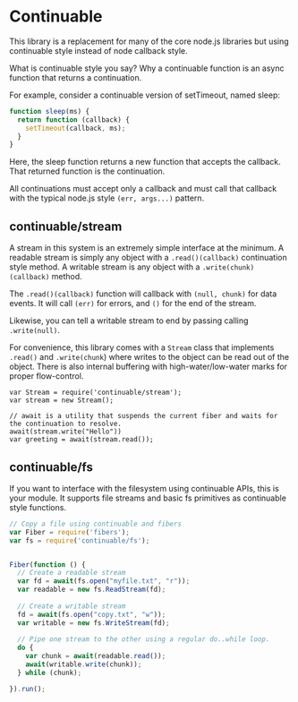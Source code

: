 # Continuable

This library is a replacement for many of the core node.js libraries but using continuable style instead of node callback style.

What is continuable style you say?  Why a continuable function is an async function that returns a continuation.

For example, consider a continuable version of setTimeout, named sleep:

```js
function sleep(ms) {
  return function (callback) {
    setTimeout(callback, ms);
  }
}
```

Here, the sleep function returns a new function that accepts the callback.  That returned function is the continuation.

All continuations must accept only a callback and must call that callback with the typical node.js style `(err, args...)` pattern.

## continuable/stream

A stream in this system is an extremely simple interface at the minimum.  A readable stream is simply any object with a `.read()(callback)` continuation style method.  A writable stream is any object with a `.write(chunk)(callback)` method.

The `.read()(callback)` function will callback with `(null, chunk)` for data events.  It will call `(err)` for errors, and `()` for the end of the stream.

Likewise, you can tell a writable stream to end by passing calling `.write(null)`.

For convenience, this library comes with a `Stream` class that implements `.read()` and `.write(chunk`) where writes to the object can be read out of the object.  There is also internal buffering with high-water/low-water marks for proper flow-control.

```
var Stream = require('continuable/stream');
var stream = new Stream();

// await is a utility that suspends the current fiber and waits for the continuation to resolve.
await(stream.write("Hello"))
var greeting = await(stream.read());
```

## continuable/fs

If you want to interface with the filesystem using continuable APIs, this is your module.  It supports file streams and basic fs primitives as continuable style functions.

```js
// Copy a file using continuable and fibers
var Fiber = require('fibers');
var fs = require('continuable/fs');


Fiber(function () {
  // Create a readable stream
  var fd = await(fs.open("myfile.txt", "r"));
  var readable = new fs.ReadStream(fd);
  
  // Create a writable stream
  fd = await(fs.open("copy.txt", "w"));
  var writable = new fs.WriteStream(fd);
  
  // Pipe one stream to the other using a regular do..while loop.
  do {
    var chunk = await(readable.read());
    await(writable.write(chunk));
  } while (chunk);

}).run();
```
